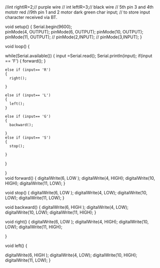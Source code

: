 //int rightIR=2;// purple wire
// int leftIR=3;// black wire
// 5th pin 3 and 4th mototr red
//9th pin 1 and 2 motor dark green
char input;     // to store input character received via BT.

void setup()
{
  Serial.begin(9600);  
  pinMode(4, OUTPUT);
  pinMode(6, OUTPUT);
  pinMode(10, OUTPUT);
  pinMode(11, OUTPUT);
  // pinMode(2,INPUT);
  // pinMode(3,INPUT);
}

void loop()
{

  while(Serial.available())
  {
    input =Serial.read();
    Serial.println(input);
    if(input == 'F')
    {
      forward();
    }

    else if (input== 'R')
    {
      right();

    }

    else if (input== 'L')
    {
      left();    
    }  

    else if (input== 'G')
    {
      backward();

    }  
    else if (input== 'S')
    {
      stop();
    
    }  
  }

}  
void forward()
  {
  digitalWrite(6, LOW  );
  digitalWrite(4, HIGH);
  digitalWrite(10, HIGH);
  digitalWrite(11, LOW);
}

void stop()
  {
  digitalWrite(6, LOW );
  digitalWrite(4, LOW);
  digitalWrite(10, LOW);
  digitalWrite(11, LOW);
}

void backward()
  {
  digitalWrite(6, HIGH  );
  digitalWrite(4, LOW);
  digitalWrite(10, LOW);
  digitalWrite(11, HIGH);
}

void right()
  {
    digitalWrite(6, LOW );
  digitalWrite(4, HIGH);
  digitalWrite(10, LOW);
  digitalWrite(11, HIGH);
  
}

void left()
  {
  
  digitalWrite(6, HIGH  );
  digitalWrite(4, LOW);
  digitalWrite(10, HIGH);
  digitalWrite(11, LOW);
}
